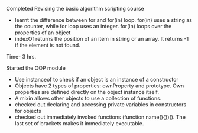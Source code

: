 Completed Revising the basic algorithm scripting course
- learnt the difference between for and for(in) loop. for(in) uses a string as the counter, while for loop uses an integer. for(in) loops over the properties of an object
- indexOf returns the position of an item in string or an array. It returns -1 if the element is not found.

Time- 3 hrs.

Started the OOP module
- Use instanceof to check if an object is an instance of a constructor
- Objects have 2 types of properties: ownProperty and prototype. Own properties are defined directly on the object instance itself. 
- A mixin allows other objects to use a collection of functions.
- checked out declaring and accessing private variables in constructors for objects
- checked out immediately invoked functions (function name(){})(). The last set of brackets makes it immediately executable.